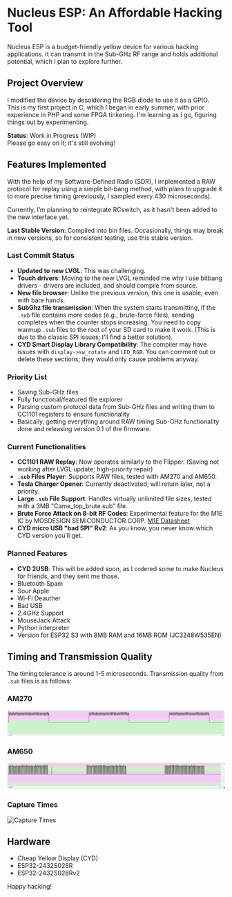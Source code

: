 # Nucleus ESP: An Affordable Hacking Tool

Nucleus ESP is a budget-friendly yellow device for various hacking applications. It can transmit in the Sub-GHz RF range and holds additional potential, which I plan to explore further.

## Project Overview

I modified the device by desoldering the RGB diode to use it as a GPIO.  
This is my first project in C, which I began in early summer, with prior experience in PHP and some FPGA tinkering. I'm learning as I go, figuring things out by experimenting.

**Status**: Work in Progress (WIP)  
Please go easy on it; it's still evolving!

## Features Implemented

With the help of my Software-Defined Radio (SDR), I implemented a RAW protocol for replay using a simple bit-bang method, with plans to upgrade it to more precise timing (previously, I sampled every 430 microseconds).

Currently, I’m planning to reintegrate RCswitch, as it hasn't been added to the new interface yet.

**Last Stable Version**: Compiled into bin files. Occasionally, things may break in new versions, so for consistent testing, use this stable version.

### Last Commit Status
- **Updated to new LVGL**: This was challenging.  
- **Touch drivers**: Moving to the new LVGL reminded me why I use bitbang drivers - drivers are included, and should compile from source.  
- **New file browser**: Unlike the previous version, this one is usable, even with bare hands.  
- **SubGhz file transmission**: When the system starts transmitting, if the `.sub` file contains more codes (e.g., brute-force files), sending completes when the counter stops increasing. You need to copy warmup `.sub` files to the root of your SD card to make it work. (This is due to the classic SPI issues; I’ll find a better solution).
- **CYD Smart Display Library Compatibility**: The compiler may have issues with `display->sw_rotate` and `LED_RGB`. You can comment out or delete these sections; they would only cause problems anyway.

### Priority List
- Saving Sub-GHz files
- Fully functional/featured file explorer  
- Parsing custom protocol data from Sub-GHz files and writing them to CC1101 registers to ensure functionality
- Basically, getting everything around RAW timing Sub-GHz functionality done and releasing version 0.1 of the firmware.

### Current Functionalities
- **CC1101 RAW Replay**: Now operates similarly to the Flipper. (Saving not working after LVGL update; high-priority repair)  
- **`.sub` Files Player**: Supports RAW files, tested with AM270 and AM650.  
- **Tesla Charger Opener**: Currently deactivated; will return later, not a priority.  
- **Large `.sub` File Support**: Handles virtually unlimited file sizes, tested with a 3MB "Came_top_brute.sub" file.  
- **Brute Force Attack on 8-bit RF Codes**: Experimental feature for the M1E IC by MOSDESIGN SEMICONDUCTOR CORP. [M1E Datasheet](https://www.cika.com/soporte/Information/Semiconductores/CIencoder-decoder/M1E-MOSDESIGN.pdf)  
- **CYD micro USB "bad SPI" Rv2**: As you know, you never know which CYD version you’ll get.

### Planned Features
- **CYD 2USB**: This will be added soon, as I ordered some to make Nucleus for friends, and they sent me those.  
- Bluetooth Spam  
- Sour Apple  
- Wi-Fi Deauther  
- Bad USB  
- 2.4GHz Support  
- MouseJack Attack  
- Python interpreter  
- Version for ESP32 S3 with 8MB RAM and 16MB ROM (JC3248W535EN)  

## Timing and Transmission Quality

The timing tolerance is around 1-5 microseconds. Transmission quality from `.sub` files is as follows:

### AM270
![AM270 Transmission](https://github.com/GthiN89/NucleusESP32/blob/main/images/AM270.PNG)

### AM650
![AM650 Transmission](https://github.com/GthiN89/NucleusESP32/blob/main/images/AM650.PNG)

### Capture Times
![Capture Times](https://github.com/GthiN89/NucleusESP32/blob/main/images/capture%20times.bmp)

## Hardware
- Cheap Yellow Display (CYD)  
- ESP32-2432S028R  
- ESP32-2432S028Rv2  

Happy hacking!
